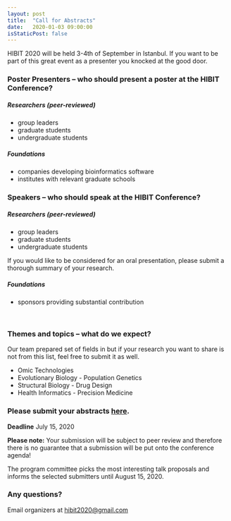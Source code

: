 ```yaml
---
layout: post
title:  "Call for Abstracts"
date:   2020-01-03 09:00:00
isStaticPost: false
---
```


HIBIT 2020 will be held 3-4th of September in Istanbul. If you want to be part of this great event as a presenter you knocked at the good door.

### Poster Presenters – who should present a poster at the HIBIT Conference?

##### Researchers (peer-reviewed)

* group leaders
* graduate students
* undergraduate students

##### Foundations

* companies developing bioinformatics software
* institutes with relevant graduate schools

### Speakers – who should speak at the HIBIT Conference?

##### Researchers (peer-reviewed)

* group leaders
* graduate students
* undergraduate students

If you would like to be considered for an oral presentation, please submit a thorough summary of your research.

##### Foundations

* sponsors providing substantial contribution

<br/>

### Themes and topics – what do we expect?

Our team prepared set of fields in but if your research you want to share is not from this list, feel free to submit it as well.

* Omic Technologies
* Evolutionary Biology - Population Genetics
* Structural Biology - Drug Design
* Health Informatics - Precision Medicine


### Please submit your abstracts [here](https://easychair.org/conferences/?conf=hibit2020).

__Deadline__ July 15, 2020

__Please note:__ Your submission will be subject to peer review and therefore there is no guarantee that a submission will be put onto the conference agenda!<br/>

The program committee picks the most interesting talk proposals and informs the selected submitters until August 15, 2020.<br/>

### Any questions? 

Email organizers at [hibit2020@gmail.com](mailto:hibit2020@gmail.com)
